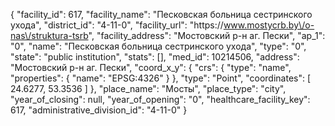 {
    "facility_id": 617,
    "facility_name": "Песковская больница сестринского ухода",
    "district_id": "4-11-0",
    "facility_url": "https:\/\/www.mostycrb.by\/o-nas\/struktura-tsrb",
    "facility_address": "Мостовский р-н аг. Пески",
    "ap_1": "0",
    "name": "Песковская больница сестринского ухода",
    "type": "0",
    "state": "public institution",
    "stats": [],
    "med_id": 10214506,
    "address": "Мостовский р-н аг. Пески",
    "coord_x_y": {
        "crs": {
            "type": "name",
            "properties": {
                "name": "EPSG:4326"
            }
        },
        "type": "Point",
        "coordinates": [
            24.6277,
            53.3536
        ]
    },
    "place_name": "Мосты",
    "place_type": "city",
    "year_of_closing": null,
    "year_of_opening": "0",
    "healthcare_facility_key": 617,
    "administrative_division_id": "4-11-0"
}